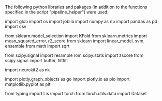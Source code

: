 The following python libraries and pakages (in addition to the functions specified in the script "pipeline_helper") were used:

import glob
import os
import joblib
import numpy as np
import pandas as pd
import csv

from sklearn.model_selection import KFold
from sklearn.metrics import mean_squared_error, r2_score
from sklearn import linear_model, svm, ensemble
from math import sqrt

from scipy.signal import resample
rom scipy.stats import zscore
from scipy.signal import butter, filtfilt

import neurokit2 as nk

import plotly.graph_objects as go
import plotly.io as pio
import matplotlib.pyplot as plt

from typing import Lis
import torch
from torch.utils.data import Dataset

  
